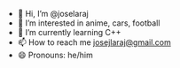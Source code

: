 - 👋 Hi, I’m @joselaraj
- 👀 I’m interested in anime, cars, football
- 🌱 I’m currently learning C++
- 📫 How to reach me josejlaraj@gmail.com
- 😄 Pronouns: he/him


<!---
joselaraj/joselaraj is a ✨ special ✨ repository because its `README.md` (this file) appears on your GitHub profile.
You can click the Preview link to take a look at your changes.
--->
